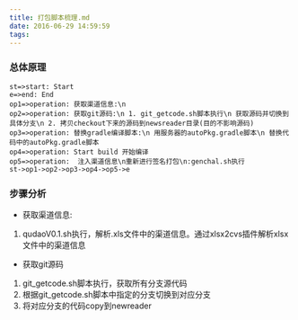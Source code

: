 ```yaml
---
title: 打包脚本梳理.md
date: 2016-06-29 14:59:59
tags:
---
```

### 总体原理
```flow
st=>start: Start
e=>end: End
op1=>operation: 获取渠道信息:\n 
op2=>operation: 获取git源码:\n 1. git_getcode.sh脚本执行\n 获取源码并切换到具体分支\n 2. 拷贝checkout下来的源码到newsreader目录(目的不影响源码)
op3=>operation: 替换gradle编译脚本:\n 用服务器的autoPkg.gradle脚本\n 替换代码中的autoPkg.gradle脚本 
op4=>operation: Start build 开始编译
op5=>operation:  注入渠道信息\n重新进行签名打包\n:genchal.sh执行
st->op1->op2->op3->op4->op5->e
```
### 步骤分析
- 获取渠道信息:
1. qudaoV0.1.sh执行，解析.xls文件中的渠道信息。通过xlsx2cvs插件解析xlsx文件中的渠道信息
- 获取git源码
1. git_getcode.sh脚本执行，获取所有分支源代码
2. 根据git_getcode.sh脚本中指定的分支切换到对应分支
3. 将对应分支的代码copy到newreader